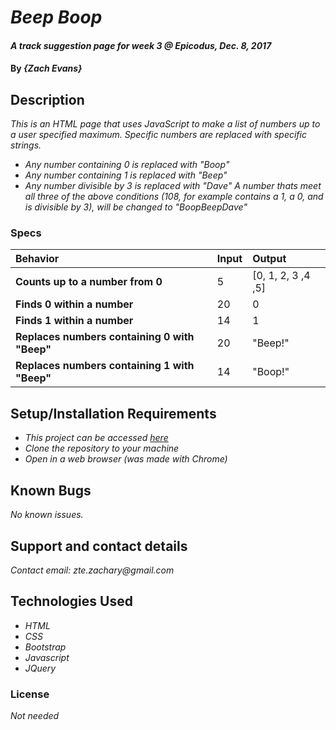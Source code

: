 # _Beep Boop_

#### _A track suggestion page for week 3 @ Epicodus, Dec. 8, 2017_

#### By _**{Zach Evans}**_

## Description

_This is an HTML page that uses JavaScript to make a list of numbers up to a user specified maximum. Specific numbers are replaced with specific strings._
* _Any number containing 0 is replaced with "Boop"_
* _Any number containing 1 is replaced with "Beep"_
* _Any number divisible by 3 is replaced with "Dave"_
_A number thats meet all three of the above conditions (108, for example contains a 1, a 0, and is divisible by 3), will be changed to "BoopBeepDave"_


### Specs
| Behavior | Input | Output |
| :-------------     | :------------- | :-------------
| **Counts up to a number from 0** | 5 | [0, 1, 2, 3 ,4 ,5] |
| **Finds 0 within a number**| 20 | 0 |
| **Finds 1 within a number**| 14 | 1 |
| **Replaces numbers containing 0 with "Beep"**| 20 | "Beep!" |
| **Replaces numbers containing 1 with "Beep"**| 14 | "Boop!" |


## Setup/Installation Requirements

* _This project can be accessed [here](https://github.com/ZEvans1/track-suggester.git)_
* _Clone the repository to your machine_
* _Open in a web browser (was made with Chrome)_

## Known Bugs

_No known issues._

## Support and contact details

_Contact email: zte.zachary@gmail.com_

## Technologies Used

* _HTML_
* _CSS_
* _Bootstrap_
* _Javascript_
* _JQuery_


### License

*Not needed*
